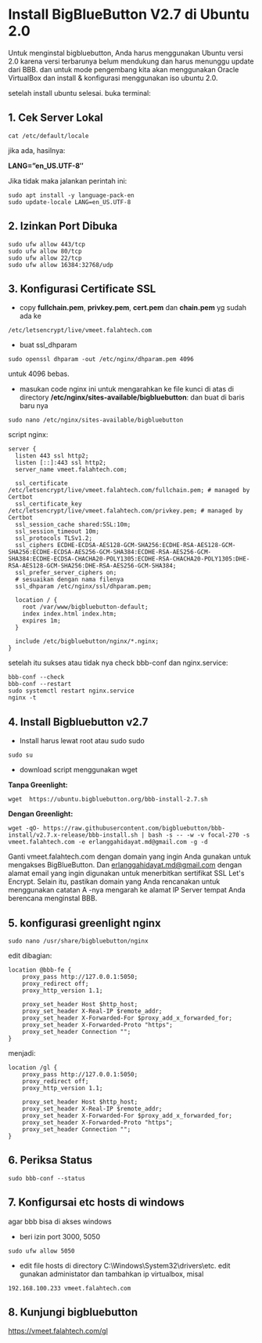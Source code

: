 
# Install BigBlueButton V2.7 di Ubuntu 2.0

Untuk menginstal bigbluebutton, Anda harus menggunakan Ubuntu versi 2.0
karena versi terbarunya belum mendukung dan harus menunggu update dari BBB.
dan untuk mode pengembang kita akan menggunakan Oracle VirtualBox dan install & konfigurasi menggunakan iso ubuntu 2.0.

setelah install ubuntu selesai. buka terminal:  
## 1. Cek Server Lokal

```
cat /etc/default/locale
```

jika ada, hasilnya: 

**LANG=”en_US.UTF-8″**

Jika tidak maka jalankan perintah ini:

```
sudo apt install -y language-pack-en
sudo update-locale LANG=en_US.UTF-8
```

## 2. Izinkan Port Dibuka

```
sudo ufw allow 443/tcp
sudo ufw allow 80/tcp
sudo ufw allow 22/tcp
sudo ufw allow 16384:32768/udp
```

## 3. Konfigurasi Certificate SSL 

- copy **fullchain.pem**, **privkey.pem**, **cert.pem** dan **chain.pem** yg sudah ada  ke 

```
/etc/letsencrypt/live/vmeet.falahtech.com
```

- buat ssl_dhparam 

```
sudo openssl dhparam -out /etc/nginx/dhparam.pem 4096

```
untuk 4096 bebas.

- masukan code nginx ini untuk mengarahkan ke file kunci di atas di directory **/etc/nginx/sites-available/bigbluebutton**: 
dan buat di baris baru nya

```
sudo nano /etc/nginx/sites-available/bigbluebutton 
```

script nginx:
```
server {
  listen 443 ssl http2;
  listen [::]:443 ssl http2;
  server_name vmeet.falahtech.com;

  ssl_certificate /etc/letsencrypt/live/vmeet.falahtech.com/fullchain.pem; # managed by Certbot
  ssl_certificate_key /etc/letsencrypt/live/vmeet.falahtech.com/privkey.pem; # managed by Certbot
  ssl_session_cache shared:SSL:10m;
  ssl_session_timeout 10m;
  ssl_protocols TLSv1.2;
  ssl_ciphers ECDHE-ECDSA-AES128-GCM-SHA256:ECDHE-RSA-AES128-GCM-SHA256:ECDHE-ECDSA-AES256-GCM-SHA384:ECDHE-RSA-AES256-GCM-SHA384:ECDHE-ECDSA-CHACHA20-POLY1305:ECDHE-RSA-CHACHA20-POLY1305:DHE-RSA-AES128-GCM-SHA256:DHE-RSA-AES256-GCM-SHA384;
  ssl_prefer_server_ciphers on;
  # sesuaikan dengan nama filenya
  ssl_dhparam /etc/nginx/ssl/dhparam.pem;

  location / {
    root /var/www/bigbluebutton-default;
    index index.html index.htm;
    expires 1m;
  }

  include /etc/bigbluebutton/nginx/*.nginx;
}
```

setelah itu sukses atau tidak nya check bbb-conf dan nginx.service:

```
bbb-conf --check
bbb-conf --restart
sudo systemctl restart nginx.service 
nginx -t
```


## 4. Install Bigbluebutton v2.7
- Install harus lewat root atau sudo sudo
```
sudo su
```
- download script menggunakan wget 

**Tanpa Greenlight:** 
```
wget  https://ubuntu.bigbluebutton.org/bbb-install-2.7.sh
```
**Dengan Greenlight:**
```
wget -qO- https://raw.githubusercontent.com/bigbluebutton/bbb-install/v2.7.x-release/bbb-install.sh | bash -s -- -w -v focal-270 -s vmeet.falahtech.com -e erlanggahidayat.md@gmail.com -g -d
```
Ganti vmeet.falahtech.com dengan domain yang ingin Anda gunakan untuk mengakses BigBlueButton. Dan erlanggahidayat.md@gmail.com dengan alamat email yang ingin digunakan untuk menerbitkan sertifikat SSL Let's Encrypt. Selain itu, pastikan domain yang Anda rencanakan untuk menggunakan catatan A -nya mengarah ke alamat IP Server tempat Anda berencana menginstal BBB.

## 5. konfigurasi greenlight nginx

```
sudo nano /usr/share/bigbluebutton/nginx
```
edit dibagian:

```
location @bbb-fe {
    proxy_pass http://127.0.0.1:5050;
    proxy_redirect off;
    proxy_http_version 1.1;

    proxy_set_header Host $http_host;
    proxy_set_header X-Real-IP $remote_addr;
    proxy_set_header X-Forwarded-For $proxy_add_x_forwarded_for;
    proxy_set_header X-Forwarded-Proto "https";
    proxy_set_header Connection "";
}
```

menjadi: 
```
location /gl {
    proxy_pass http://127.0.0.1:5050;
    proxy_redirect off;
    proxy_http_version 1.1;

    proxy_set_header Host $http_host;
    proxy_set_header X-Real-IP $remote_addr;
    proxy_set_header X-Forwarded-For $proxy_add_x_forwarded_for;
    proxy_set_header X-Forwarded-Proto "https";
    proxy_set_header Connection "";
}
```

## 6. Periksa Status

```
sudo bbb-conf --status
```

## 7. Konfigursai etc hosts di windows

agar bbb bisa di akses windows 

- beri izin port 3000, 5050

```
sudo ufw allow 5050
```

- edit file hosts di directory C:\Windows\System32\drivers\etc. edit gunakan administator
dan tambahkan ip virtualbox, misal 

```
192.168.100.233 vmeet.falahtech.com
```

## 8. Kunjungi bigbluebutton 


https://vmeet.falahtech.com/gl




